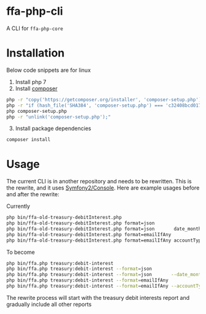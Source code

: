 # ffa-php-cli
A CLI for `ffa-php-core`

# Installation
Below code snippets are for linux

1. Install php 7
2. Install [composer](https://getcomposer.org/download/)
```bash
php -r "copy('https://getcomposer.org/installer', 'composer-setup.php');"
php -r "if (hash_file('SHA384', 'composer-setup.php') === 'c32408bcd017c577ce80605420e5987ce947a5609e8443dd72cd3867cc3a0cf442e5bf4edddbcbe72246a953a6c48e21') { echo 'Installer verified'; } else { echo 'Installer corrupt'; unlink('composer-setup.php'); } echo PHP_EOL;"
php composer-setup.php
php -r "unlink('composer-setup.php');"
```

3. Install package dependencies
```bash
composer install
```

# Usage
The current CLI is in another repository and needs to be rewritten.
This is the rewrite, and it uses [Symfony2/Console](http://symfony.com/doc/current/console.html).
Here are example usages before and after the rewrite:

Currently
```bash
php bin/ffa-old-treasury-debitInterest.php
php bin/ffa-old-treasury-debitInterest.php format=json
php bin/ffa-old-treasury-debitInterest.php format=json       date_month=2015-01
php bin/ffa-old-treasury-debitInterest.php format=emailIfAny
php bin/ffa-old-treasury-debitInterest.php format=emailIfAny accountType=Tanya notifyTracker=true publishToBlog=true
```

To become
```bash
php bin/ffa.php treasury:debit-interest
php bin/ffa.php treasury:debit-interest --format=json
php bin/ffa.php treasury:debit-interest --format=json       --date_month=2015-01
php bin/ffa.php treasury:debit-interest --format=emailIfAny
php bin/ffa.php treasury:debit-interest --format=emailIfAny --accountType=Tanya --notifyTracker --publishToBlog
```

The rewrite process will start with the treasury debit interests report and gradually include all other reports
